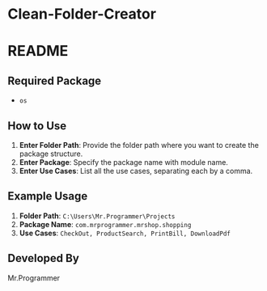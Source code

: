 # Clean-Folder-Creator
 
# README

## Required Package

- `os`

## How to Use

1. **Enter Folder Path**: Provide the folder path where you want to create the package structure.
2. **Enter Package**: Specify the package name with module name.
3. **Enter Use Cases**: List all the use cases, separating each by a comma.

## Example Usage

1. **Folder Path**: `C:\Users\Mr.Programmer\Projects`
2. **Package Name**: `com.mrprogrammer.mrshop.shopping`
3. **Use Cases**: `CheckOut, ProductSearch, PrintBill, DownloadPdf`

## Developed By
Mr.Programmer
